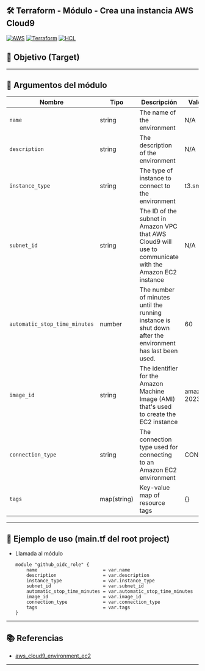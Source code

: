 ## 🛠️ Terraform - Módulo - Crea una instancia AWS Cloud9

[![AWS](https://img.shields.io/badge/AWS-%23FF9900.svg?logo=amazon-web-services&logoColor=white)](#)
[![Terraform](https://img.shields.io/badge/IaC-Terraform-623CE4?logo=terraform&logoColor=white)](#)
[![HCL](https://img.shields.io/badge/Language-HCL-blueviolet)](#)

## 🎯 Objetivo (Target)



---

## 🔧 Argumentos del módulo

| Nombre                       | Tipo         | Descripción                                       | Valor Default     |
|------------------------------|--------------|---------------------------------------------------|-------------------|
| `name`                       | string       | The name of the environment                       | N/A               |
| `description`                | string       | The description of the environment                | N/A               |
| `instance_type`              | string       | The type of instance to connect to the environment|t3.small           |
| `subnet_id`                  | string       | The ID of the subnet in Amazon VPC that AWS Cloud9 will use to communicate with the Amazon EC2 instance | N/A|
| `automatic_stop_time_minutes`| number       | The number of minutes until the running instance is shut down after the environment has last been used. | 60|
| `image_id`                   | string       | The identifier for the Amazon Machine Image (AMI) that's used to create the EC2 instance |amazonlinux-2023-x86_64|
| `connection_type`            | string       | The connection type used for connecting to an Amazon EC2 environment                     | CONNECT_SSM|
| `tags`                       | map(string)  | Key-value map of resource tags | {} |

---

## 🧪 Ejemplo de uso (main.tf del root project)
- Llamada al módulo
    ```hcl
    module "github_oidc_role" {
        name                        = var.name
        description                 = var.description
        instance_type               = var.instance_type
        subnet_id                   = var.subnet_id
        automatic_stop_time_minutes = var.automatic_stop_time_minutes
        image_id                    = var.image_id
        connection_type             = var.connection_type
        tags                        = var.tags
    }
    ```

---

## 📚 Referencias

- [aws_cloud9_environment_ec2](https://registry.terraform.io/providers/hashicorp/aws/latest/docs/resources/cloud9_environment_ec2)

---